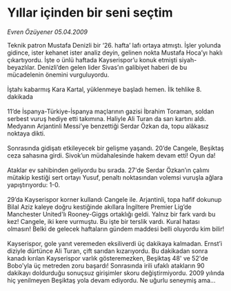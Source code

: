 # Yıllar içinden bir seni seçtim

*Evren Özüyener 05.04.2009*

<div class="taraf_structure_2col_1zq">
<div class="margen_n">



 <p>Teknik patron Mustafa Denizli bir ‘26. hafta’ lafı ortaya atmıştı. İşler yolunda gidince, ister kehanet ister analiz deyin, gelinen nokta Mustafa Hoca’yı haklı çıkartıyordu. İşte o ünlü haftada Kayserispor’u konuk etmişti siyah-beyazlılar. Denizli’den gelen lider Sivas’ın galibiyet haberi de bu mücadelenin önemini vurguluyordu. <br/><br/>İştahı kabarmış Kara Kartal, yüklenmeye başladı hemen. İlk tehlike 8. dakikada <br/><br/>11’de İspanya-Türkiye-İspanya maçlarının gazisi İbrahim Toraman, soldan serbest vuruş hediye etti takımına. Haliyle Ali Turan da sarı kartını aldı. Medyanın Arjantinli Messi’ye benzettiği Serdar Özkan da, topu alâkasız noktaya dikti. <br/><br/>Sonrasında gidişatı etkileyecek bir gelişme yaşandı. 20’de Cangele, Beşiktaş ceza sahasına girdi. Sivok’un müdahalesinde hakem devam etti! Oyun da! <br/><br/>Ataklar ev sahibinden geliyordu bu sırada. 27'de Serdar Özkan’ın çalımı mütakip kestiği sert ortayı Yusuf, penaltı noktasından volemsi vuruşla ağlara yapıştırıyordu: 1-0. <br/><br/>29’da Kayserispor korner kullandı Cangele ile. Arjantinli, topa hafif dokunup Bilal Aziz kaleye doğru kestiğinde akıllara İngiltere Premier Lig’de Manchester United'lı Rooney-Giggs ortaklığı geldi. Yalnız bir fark vardı bu kez! Cangele, iki kere vurmuştu. Bu işte bir terslik vardı. Kural hatası olmasın! Belki de gelecek haftaların gündem maddesi belli oluyordu kim bilir! <br/><br/>Kayserispor, gole yanıt veremeden eksiliverdi üç dakikaya kalmadan. Ernst’i diziyle dürtünce Ali Turan, çift sarıdan kızarıyordu. Bu dakikadan sonra kanadı kırılan Kayserispor varlık gösteremezken, Beşiktaş 48' ve 52'de Bobo'yla üç metreden zoru başardı! Sonrasında irili ufaklı atakların 90 dakikayı doldurduğu sonuçsuz girişimler skoru değiştirmiyordu. 2009 yılında hiç yenilmeyen Beşiktaş yola devam ediyordu. Ne uğurlu seneymiş ama...</p>

<br/>


<div id="taraf_not">
</div>

</div>


</div>
